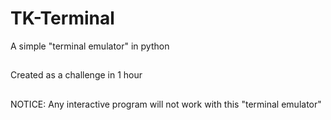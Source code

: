 # TK-Terminal
A simple "terminal emulator" in python
##
Created as a challenge in 1 hour 
##
NOTICE: Any interactive program will not work with this "terminal emulator"
